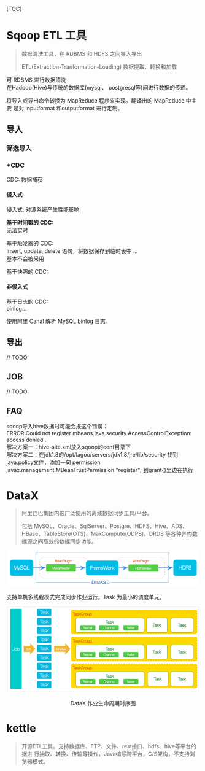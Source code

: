 [TOC] 

# Sqoop ETL 工具

> 数据清洗工具，在 RDBMS 和 HDFS 之间导入导出
>
> ETL(Extraction-Tranformation-Loading) 数据提取、转换和加载

可 RDBMS 进行数据清洗  
在Hadoop(Hive)与传统的数据库(mysql、 postgresql等)间进行数据的传递。  

将导入或导出命令转换为 MapReduce 程序来实现。翻译出的 MapReduce 中主要 是对 inputformat 和outputformat 进行定制。  




## 导入

### 筛选导入


### *CDC

CDC: 数据捕获  

#### 侵入式

侵入式: 对源系统产生性能影响  

**基于时间戳的 CDC:**  
无法实时  





基于触发器的 CDC:  
Insert, update, delete 语句，将数据保存到临时表中  ...    
基本不会被采用  




基于快照的 CDC:  



#### 非侵入式

基于日志的 CDC:  
binlog...  

使用阿里 Canal 解析 MySQL binlog 日志。



## 导出

// TODO





## JOB

// TODO








## FAQ

sqoop导入hive数据时可能会报这个错误：  
ERROR Could not register mbeans java.security.AccessControlException: access denied .  
解决方案一：hive-site.xml放入sqoop的conf目录下  
解决方案二：在jdk1.8的/opt/lagou/servers/jdk1.8/jre/lib/security
找到java.policy文件，添加一句
permission javax.management.MBeanTrustPermission "register";
到grant{}里边在执行  



# DataX

> 阿里巴巴集团内被广泛使用的离线数据同步工具/平台。
>
> 包括 MySQL、Oracle、SqlServer、Postgre、HDFS、Hive、ADS、HBase、TableStore(OTS)、MaxCompute(ODPS)、DRDS 等各种异构数据源之间高效的数据同步功能。

![image-20201129113942274](assets/image-20201129113942274.png)



支持单机多线程模式完成同步作业运行，Task 为最小的调度单元。

![image-20201129114053385](assets/image-20201129114053385.png)

<p align="center">DataX 作业生命周期时序图</p>







# kettle

> 开源ETL工具。支持数据库、FTP、文件、rest接口、hdfs、hive等平台的据进 行抽取、转换、传输等操作，Java编写跨平台，C/S架构，不支持浏览器模式。



























